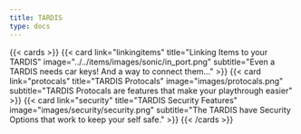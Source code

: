 ```yaml
---
title: TARDIS
type: docs
---
```


{{< cards >}}
  {{< card link="linkingitems" title="Linking Items to your TARDIS" image="../../items/images/sonic/in_port.png" subtitle="Even a TARDIS needs car keys! And a way to connect them..." >}}
  {{< card link="protocals" title="TARDIS Protocals" image="images/protocals.png" subtitle="TARDIS Protocals are features that make your playthrough easier" >}}
  {{< card link="security" title="TARDIS Security Features" image="images/security/security.png" subtitle="The TARDIS have Security Options that work to keep your self safe." >}}
{{< /cards >}}
